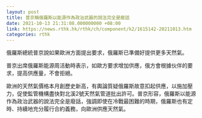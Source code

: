 ```yaml
---
layout: post
title: 普京稱俄羅斯以能源作為政治武器的說法完全是廢話
date: 2021-10-13 21:31:08.000000000 +08:00
link: https://news.rthk.hk/rthk/ch/component/k2/1615142-20211013.htm
categories: rthk
---
```


俄羅斯總統普京說如果歐洲方面提出要求，俄羅斯已準備好提供更多天然氣。

普京出席俄羅斯能源周活動時表示，如歐方要求增加供應，俄方會根據伙伴的要求，提高供應量，不會拒絕。

歐洲的天然氣價格本月創歷史新高，有輿論質疑俄羅斯故意扣起供應，以施加壓力，促使監管機構盡快對北溪2號天然氣管道批出許可。普京形容，俄羅斯以能源作為政治武器的說法完全是廢話，強調即使在冷戰最困難的時期，俄羅斯也有定時、持續地充分履行合約義務，向歐洲供應天然氣。
